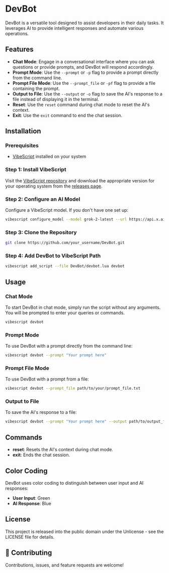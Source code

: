 # DevBot

DevBot is a versatile tool designed to assist developers in their daily tasks. It leverages AI to provide intelligent responses and automate various operations.

## Features

- **Chat Mode**: Engage in a conversational interface where you can ask questions or provide prompts, and DevBot will respond accordingly.
- **Prompt Mode**: Use the `--prompt` or `-p` flag to provide a prompt directly from the command line.
- **Prompt File Mode**: Use the `--prompt_file` or `-pf` flag to provide a file containing the prompt.
- **Output to File**: Use the `--output` or `-o` flag to save the AI's response to a file instead of displaying it in the terminal.
- **Reset**: Use the `reset` command during chat mode to reset the AI's context.
- **Exit**: Use the `exit` command to end the chat session.

## Installation

### Prerequisites

- [VibeScript](https://github.com/OUIsolutions/VibeScript) installed on your system

### Step 1: Install VibeScript

Visit the [VibeScript repository](https://github.com/OUIsolutions/VibeScript) and download the appropriate version for your operating system from the [releases page](https://github.com/OUIsolutions/VibeScript/releases/tag/0.2.0).

### Step 2: Configure an AI Model

Configure a VibeScript model. If you don't have one set up:

```bash
vibescript configure_model --model grok-2-latest --url https://api.x.ai/v1/chat/completions --key "your_api_key"
```

### Step 3: Clone the Repository

```bash
git clone https://github.com/your_username/DevBot.git
```

### Step 4: Add DevBot to VibeScript Path

```bash
vibescript add_script --file DevBot/devbot.lua devbot
```


## Usage

### Chat Mode

To start DevBot in chat mode, simply run the script without any arguments. You will be prompted to enter your queries or commands.

```bash
vibescript devbot
```

### Prompt Mode

To use DevBot with a prompt directly from the command line:

```bash
vibescript devbot --prompt "Your prompt here"
```

### Prompt File Mode

To use DevBot with a prompt from a file:

```bash
vibescript devbot --prompt_file path/to/your/prompt_file.txt
```

### Output to File

To save the AI's response to a file:

```bash
vibescript devbot --prompt "Your prompt here" --output path/to/output_file.txt
```

## Commands

- **reset**: Resets the AI's context during chat mode.
- **exit**: Ends the chat session.

## Color Coding

DevBot uses color coding to distinguish between user input and AI responses:
- **User Input**: Green
- **AI Response**: Blue


## License

This project is released into the public domain under the Unlicense - see the LICENSE file for details.

## 🤝 Contributing

Contributions, issues, and feature requests are welcome!
